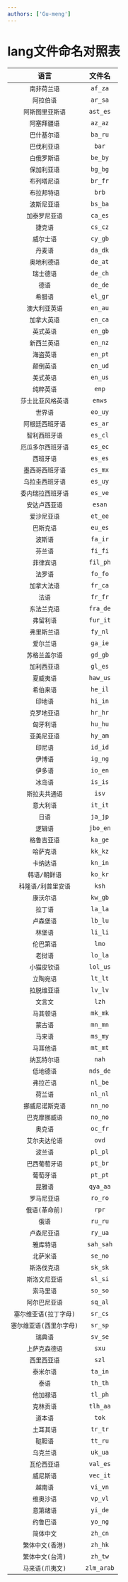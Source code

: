 ```yaml
---
authors: ['Gu-meng']
---
```

# lang文件命名对照表

|         **语言**         | **文件名** |
| :----------------------: | :--------: |
|       `南非荷兰语`       |  `af_za`   |
|        `阿拉伯语`        |  `ar_sa`   |
|     `阿斯图里亚斯语`     |  `ast_es`  |
|       `阿塞拜疆语`       |  `az_az`   |
|       `巴什基尔语`       |  `ba_ru`   |
|       `巴伐利亚语`       |   `bar`    |
|       `白俄罗斯语`       |  `be_by`   |
|       `保加利亚语`       |  `bg_bg`   |
|       `布列塔尼语`       |  `br_fr`   |
|       `布拉邦特语`       |   `brb`    |
|       `波斯尼亚语`       |  `bs_ba`   |
|      `加泰罗尼亚语`      |  `ca_es`   |
|         `捷克语`         |  `cs_cz`   |
|        `威尔士语`        |  `cy_gb`   |
|         `丹麦语`         |  `da_dk`   |
|       `奥地利德语`       |  `de_at`   |
|        `瑞士德语`        |  `de_ch`   |
|          `德语`          |  `de_de`   |
|         `希腊语`         |  `el_gr`   |
|      `澳大利亚英语`      |  `en_au`   |
|       `加拿大英语`       |  `en_ca`   |
|        `英式英语`        |  `en_gb`   |
|       `新西兰英语`       |  `en_nz`   |
|        `海盗英语`        |  `en_pt`   |
|        `颠倒英语`        |  `en_ud`   |
|        `美式英语`        |  `en_us`   |
|        `纯粹英语`        |   `enp`    |
|    `莎士比亚风格英语`    |   `enws`   |
|         `世界语`         |  `eo_uy`   |
|     `阿根廷西班牙语`     |  `es_ar`   |
|      `智利西班牙语`      |  `es_cl`   |
|    `厄瓜多尔西班牙语`    |  `es_ec`   |
|        `西班牙语`        |  `es_es`   |
|     `墨西哥西班牙语`     |  `es_mx`   |
|     `乌拉圭西班牙语`     |  `es_uy`   |
|    `委内瑞拉西班牙语`    |  `es_ve`   |
|      `安达卢西亚语`      |   `esan`   |
|       `爱沙尼亚语`       |  `et_ee`   |
|        `巴斯克语`        |  `eu_es`   |
|         `波斯语`         |  `fa_ir`   |
|         `芬兰语`         |  `fi_fi`   |
|        `菲律宾语`        |  `fil_ph`  |
|         `法罗语`         |  `fo_fo`   |
|       `加拿大法语`       |  `fr_ca`   |
|          `法语`          |  `fr_fr`   |
|       `东法兰克语`       |  `fra_de`  |
|        `弗留利语`        |  `fur_it`  |
|       `弗里斯兰语`       |  `fy_nl`   |
|        `爱尔兰语`        |  `ga_ie`   |
|      `苏格兰盖尔语`      |  `gd_gb`   |
|       `加利西亚语`       |  `gl_es`   |
|        `夏威夷语`        |  `haw_us`  |
|        `希伯来语`        |  `he_il`   |
|         `印地语`         |  `hi_in`   |
|       `克罗地亚语`       |  `hr_hr`   |
|        `匈牙利语`        |  `hu_hu`   |
|       `亚美尼亚语`       |  `hy_am`   |
|         `印尼语`         |  `id_id`   |
|         `伊博语`         |  `ig_ng`   |
|         `伊多语`         |  `io_en`   |
|         `冰岛语`         |  `is_is`   |
|      `斯拉夫共通语`      |   `isv`    |
|        `意大利语`        |  `it_it`   |
|          `日语`          |  `ja_jp`   |
|         `逻辑语`         |  `jbo_en`  |
|       `格鲁吉亚语`       |  `ka_ge`   |
|        `哈萨克语`        |  `kk_kz`   |
|        `卡纳达语`        |  `kn_in`   |
|      `韩语/朝鲜语`       |  `ko_kr`   |
|   `科隆语/利普里安语`    |   `ksh`    |
|        `康沃尔语`        |  `kw_gb`   |
|         `拉丁语`         |  `la_la`   |
|        `卢森堡语`        |  `lb_lu`   |
|         `林堡语`         |  `li_li`   |
|        `伦巴第语`        |   `lmo`    |
|         `老挝语`         |  `lo_la`   |
|       `小猫皮钦语`       |  `lol_us`  |
|        `立陶宛语`        |  `lt_lt`   |
|       `拉脱维亚语`       |  `lv_lv`   |
|         `文言文`         |   `lzh`    |
|        `马其顿语`        |  `mk_mk`   |
|         `蒙古语`         |  `mn_mn`   |
|         `马来语`         |  `ms_my`   |
|        `马耳他语`        |  `mt_mt`   |
|       `纳瓦特尔语`       |   `nah`    |
|        `低地德语`        |  `nds_de`  |
|        `弗拉芒语`        |  `nl_be`   |
|         `荷兰语`         |  `nl_nl`   |
|     `挪威尼诺斯克语`     |  `nn_no`   |
|      `巴克摩挪威语`      |  `no_no`   |
|         `奥克语`         |  `oc_fr`   |
|      `艾尔夫达伦语`      |   `ovd`    |
|         `波兰语`         |  `pl_pl`   |
|      `巴西葡萄牙语`      |  `pt_br`   |
|        `葡萄牙语`        |  `pt_pt`   |
|         `昆雅语`         |  `qya_aa`  |
|       `罗马尼亚语`       |  `ro_ro`   |
|      `俄语(革命前)`      |   `rpr`    |
|          `俄语`          |  `ru_ru`   |
|       `卢森尼亚语`       |  `ry_ua`   |
|        `雅库特语`        | `sah_sah`  |
|        `北萨米语`        |  `se_no`   |
|       `斯洛伐克语`       |  `sk_sk`   |
|      `斯洛文尼亚语`      |  `sl_si`   |
|        `索马里语`        |  `so_so`   |
|      `阿尔巴尼亚语`      |  `sq_al`   |
|  `塞尔维亚语(拉丁字母)`  |  `sr_cs`   |
| `塞尔维亚语(西里尔字母)` |  `sr_sp`   |
|         `瑞典语`         |  `sv_se`   |
|      `上萨克森德语`      |   `sxu`    |
|       `西里西亚语`       |   `szl`    |
|        `泰米尔语`        |  `ta_in`   |
|          `泰语`          |  `th_th`   |
|        `他加禄语`        |  `tl_ph`   |
|        `克林贡语`        |  `tlh_aa`  |
|         `道本语`         |   `tok`    |
|        `土耳其语`        |  `tr_tr`   |
|         `鞑靼语`         |  `tt_ru`   |
|        `乌克兰语`        |  `uk_ua`   |
|       `瓦伦西亚语`       |  `val_es`  |
|        `威尼斯语`        |  `vec_it`  |
|         `越南语`         |  `vi_vn`   |
|        `维奥沙语`        |  `vp_vl`   |
|        `意第绪语`        |  `yi_de`   |
|        `约鲁巴语`        |  `yo_ng`   |
|        `简体中文`        |  `zh_cn`   |
|     `繁体中文(香港)`     |  `zh_hk`   |
|     `繁体中文(台湾)`     |  `zh_tw`   |
|     `马来语(爪夷文)`     | `zlm_arab` |